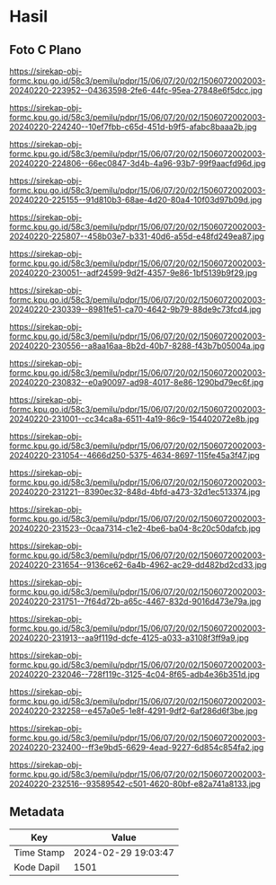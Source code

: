 # Hasil

## Foto C Plano

https://sirekap-obj-formc.kpu.go.id/58c3/pemilu/pdpr/15/06/07/20/02/1506072002003-20240220-223952--04363598-2fe6-44fc-95ea-27848e6f5dcc.jpg

https://sirekap-obj-formc.kpu.go.id/58c3/pemilu/pdpr/15/06/07/20/02/1506072002003-20240220-224240--10ef7fbb-c65d-451d-b9f5-afabc8baaa2b.jpg

https://sirekap-obj-formc.kpu.go.id/58c3/pemilu/pdpr/15/06/07/20/02/1506072002003-20240220-224806--66ec0847-3d4b-4a96-93b7-99f9aacfd96d.jpg

https://sirekap-obj-formc.kpu.go.id/58c3/pemilu/pdpr/15/06/07/20/02/1506072002003-20240220-225155--91d810b3-68ae-4d20-80a4-10f03d97b09d.jpg

https://sirekap-obj-formc.kpu.go.id/58c3/pemilu/pdpr/15/06/07/20/02/1506072002003-20240220-225807--458b03e7-b331-40d6-a55d-e48fd249ea87.jpg

https://sirekap-obj-formc.kpu.go.id/58c3/pemilu/pdpr/15/06/07/20/02/1506072002003-20240220-230051--adf24599-9d2f-4357-9e86-1bf5139b9f29.jpg

https://sirekap-obj-formc.kpu.go.id/58c3/pemilu/pdpr/15/06/07/20/02/1506072002003-20240220-230339--8981fe51-ca70-4642-9b79-88de9c73fcd4.jpg

https://sirekap-obj-formc.kpu.go.id/58c3/pemilu/pdpr/15/06/07/20/02/1506072002003-20240220-230556--a8aa16aa-8b2d-40b7-8288-f43b7b05004a.jpg

https://sirekap-obj-formc.kpu.go.id/58c3/pemilu/pdpr/15/06/07/20/02/1506072002003-20240220-230832--e0a90097-ad98-4017-8e86-1290bd79ec6f.jpg

https://sirekap-obj-formc.kpu.go.id/58c3/pemilu/pdpr/15/06/07/20/02/1506072002003-20240220-231001--cc34ca8a-6511-4a19-86c9-154402072e8b.jpg

https://sirekap-obj-formc.kpu.go.id/58c3/pemilu/pdpr/15/06/07/20/02/1506072002003-20240220-231054--4666d250-5375-4634-8697-115fe45a3f47.jpg

https://sirekap-obj-formc.kpu.go.id/58c3/pemilu/pdpr/15/06/07/20/02/1506072002003-20240220-231221--8390ec32-848d-4bfd-a473-32d1ec513374.jpg

https://sirekap-obj-formc.kpu.go.id/58c3/pemilu/pdpr/15/06/07/20/02/1506072002003-20240220-231523--0caa7314-c1e2-4be6-ba04-8c20c50dafcb.jpg

https://sirekap-obj-formc.kpu.go.id/58c3/pemilu/pdpr/15/06/07/20/02/1506072002003-20240220-231654--9136ce62-6a4b-4962-ac29-dd482bd2cd33.jpg

https://sirekap-obj-formc.kpu.go.id/58c3/pemilu/pdpr/15/06/07/20/02/1506072002003-20240220-231751--7f64d72b-a65c-4467-832d-9016d473e79a.jpg

https://sirekap-obj-formc.kpu.go.id/58c3/pemilu/pdpr/15/06/07/20/02/1506072002003-20240220-231913--aa9f119d-dcfe-4125-a033-a3108f3ff9a9.jpg

https://sirekap-obj-formc.kpu.go.id/58c3/pemilu/pdpr/15/06/07/20/02/1506072002003-20240220-232046--728f119c-3125-4c04-8f65-adb4e36b351d.jpg

https://sirekap-obj-formc.kpu.go.id/58c3/pemilu/pdpr/15/06/07/20/02/1506072002003-20240220-232258--e457a0e5-1e8f-4291-9df2-6af286d6f3be.jpg

https://sirekap-obj-formc.kpu.go.id/58c3/pemilu/pdpr/15/06/07/20/02/1506072002003-20240220-232400--ff3e9bd5-6629-4ead-9227-6d854c854fa2.jpg

https://sirekap-obj-formc.kpu.go.id/58c3/pemilu/pdpr/15/06/07/20/02/1506072002003-20240220-232516--93589542-c501-4620-80bf-e82a741a8133.jpg


## Metadata

| Key        | Value               |
| ---------- | ------------------- |
| Time Stamp | 2024-02-29 19:03:47 |
| Kode Dapil | 1501                |



